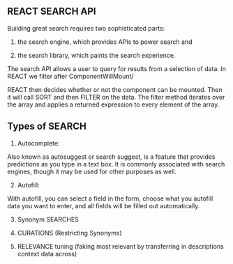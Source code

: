 ## REACT SEARCH API

Building great search requires two sophisticated parts: 

1. the search engine, which provides APIs to power search and 

2. the search library, which paints the search experience.

The search API allows a user to query for results from a selection of data. In REACT we filter after ComponentWillMount/

REACT then decides  whether or not the component can be mounted. Then it will call SORT and then FILTER on the data. The filter method iterates over the array and applies a returned expression to every element of the array.


## Types of SEARCH

1. Autocomplete:

Also known as autosuggest or search suggest, is a feature that provides predictions as you type in a text box. It is commonly associated with search engines, though it may be used for other purposes as well. 

2. Autofill:

With autofill, you can select a field in the form, choose what you autofill data you want to enter, and all fields will be filled out automatically. 

3. Synonym SEARCHES

4. CURATIONS (Restricting Synonyms)

5. RELEVANCE tuning (faking most relevant by transferring in descriptions context data across)
